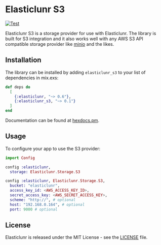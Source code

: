# Elasticlunr S3

[![Test](https://github.com/heywhy/ex_elasticlunr_s3/actions/workflows/test.yml/badge.svg?branch=master)](https://github.com/heywhy/ex_elasticlunr_s3/actions)

Elasticlunr S3 is a storage provider for use with Elasticlunr. The library is built for S3 integration and it also works well with any AWS S3 API compatible storage provider like [minio](https://min.io) and the likes.

## Installation

The library can be installed by adding `elasticlunr_s3` to your list of dependencies in mix.exs:

```elixir
def deps do
  [
    {:elasticlunr, "~> 0.6"},
    {:elasticlunr_s3, "~> 0.1"}
  ]
end
```

Documentation can be found at [hexdocs.pm](https://hexdocs.pm/elasticlunr_s3).

## Usage

To configure your app to use the S3 provider:

```elixir
import Config

config :elasticlunr,
  storage: Elasticlunr.Storage.S3

config :elasticlunr, Elasticlunr.Storage.S3,
  bucket: "elasticlunr",
  access_key_id: <AWS_ACCESS_KEY_ID>,
  secret_access_key: <AWS_SECRET_ACCESS_KEY>,
  scheme: "http://", # optional
  host: "192.168.0.164", # optional
  port: 9000 # optional
```

## License

Elasticlunr is released under the MIT License - see the [LICENSE](https://github.com/heywhy/ex_elasticlunr_s3/blob/master/LICENSE) file.
